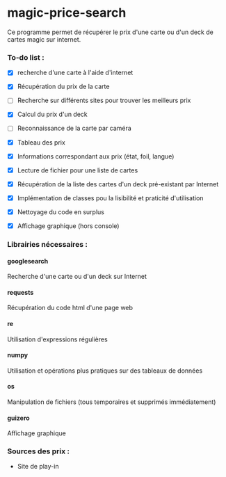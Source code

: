 # magic-price-search

Ce programme permet de récupérer le prix d'une carte ou d'un deck de cartes magic sur internet.

### To-do list : 
- [x] recherche d'une carte à l'aide d'internet
- [x] Récupération du prix de la carte
- [ ] Recherche sur différents sites pour trouver les meilleurs prix
- [x] Calcul du prix d'un deck
- [ ] Reconnaissance de la carte par caméra
- [x] Tableau des prix
- [x] Informations correspondant aux prix (état, foil, langue)
- [x] Lecture de fichier pour une liste de cartes
- [x] Récupération de la liste des cartes d'un deck pré-existant par Internet
- [x] Implémentation de classes pou la lisibilité et praticité d'utilisation
- [x] Nettoyage du code en surplus
- [x] Affichage graphique (hors console)


### Librairies nécessaires : 
#### googlesearch
Recherche d'une carte ou d'un deck sur Internet
#### requests
Récupération du code html d'une page web
#### re
Utilisation d'expressions régulières
#### numpy
Utilisation et opérations plus pratiques sur des tableaux de données
#### os
Manipulation de fichiers (tous temporaires et supprimés immédiatement)
#### guizero
Affichage graphique


### Sources des prix :
- Site de play-in
